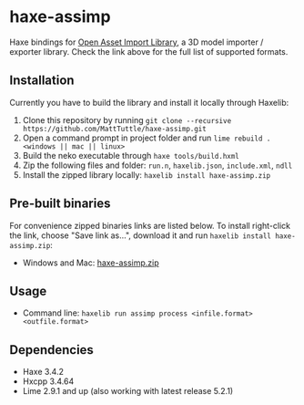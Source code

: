 haxe-assimp
===========

Haxe bindings for [Open Asset Import Library](http://assimp.sourceforge.net/), a 3D model importer / exporter library.
Check the link above for the full list of supported formats.

Installation
------------

Currently you have to build the library and install it locally through Haxelib:
1. Clone this repository by running `git clone --recursive https://github.com/MattTuttle/haxe-assimp.git`
2. Open a command prompt in project folder and run `lime rebuild . <windows || mac || linux>`
3. Build the neko executable through `haxe tools/build.hxml`
4. Zip the following files and folder: `run.n`, `haxelib.json`, `include.xml`, `ndll`
5. Install the zipped library locally: `haxelib install haxe-assimp.zip`

Pre-built binaries
------------------

For convenience zipped binaries links are listed below. To install right-click the link, choose "Save link as...", download it and run `haxelib install haxe-assimp.zip`:
* Windows and Mac: [haxe-assimp.zip](release/haxe-assimp.zip)

Usage
-----

* Command line: `haxelib run assimp process <infile.format> <outfile.format>`

Dependencies
------------

* Haxe 3.4.2
* Hxcpp 3.4.64
* Lime 2.9.1 and up (also working with latest release 5.2.1)